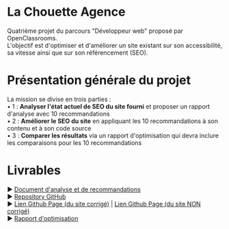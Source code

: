 # La Chouette Agence
Quatrième projet du parcours "Développeur web" proposé par OpenClassrooms. </br>
L'objectif est d'optimiser et d'améliorer un site existant sur son accessibilité, sa vitesse ainsi que sur son référencement (SEO).</br>

# Présentation générale du projet
La mission se divise en trois parties :</br>
• 1 : **Analyser l'état actuel de SEO du site fourni** et proposer un rapport d'analyse avec 10 recommandations</br>
• 2 : **Améliorer le SEO du site** en appliquant les 10 recommandations à son contenu et à son code source</br>
• 3 : **Comparer les résultats** via un rapport d'optimisation qui devra inclure les comparaisons pour les 10 recommandations</br>

# Livrables
► [Document d'analyse et de recommandations](https://drive.google.com/file/d/1XO7091blivRGSYVIVgQpY3KEPfKUnyrb/view?usp=sharing)</br>
► [Repository GitHub](https://github.com/AlexisTisserand/AlexisTisserand_4_15122020)</br>
► [Lien Github Page (du site corrigé)](https://alexistisserand.github.io/AlexisTisserand_4_15122020/) | [Lien Github Page (du site NON corrigé)](https://alexistisserand.github.io/Projet-4-non-corrige/)</br>
► [Rapport d'optimisation](https://www.canva.com/design/DAESjo_JZy4/yQ9FUigPC2LQEhkVRiflgw/view?utm_content=DAESjo_JZy4&utm_campaign=designshare&utm_medium=link&utm_source=publishsharelink)

